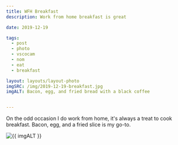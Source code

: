 ```yaml
---
title: WFH Breakfast
description: Work from home breakfast is great

date: 2019-12-19

tags:
  - post
  - photo
  - vscocam
  - nom
  - eat
  - breakfast

layout: layouts/layout-photo
imgSRC: /img/2019-12-19-breakfast.jpg
imgALT: Bacon, egg, and fried bread with a black coffee


---
```

On the odd occasion I do work from home, it's always a treat to cook breakfast. Bacon, egg, and a fried slice is my go-to.

<p><img class="u-photo img-polaroid" src="{{ imgSRC }}" alt="{{ imgALT }}"></p>
